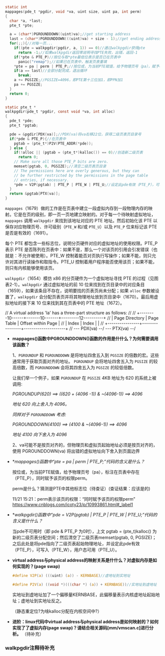 ```c
static int
mappages(pde_t *pgdir, void *va, uint size, uint pa, int perm)
{
  char *a, *last;
  pte_t *pte;

  a = (char*)PGROUNDDOWN((uint)va);//get starting address
  last = (char*)PGROUNDDOWN(((uint)va) + size - 1);//get ending address (which is starting address if size=1)
  for(;;){//对每一页...
    if((pte = walkpgdir(pgdir, a, 1)) == 0)//通过walkpgdir获得pte
      return -1;//如果walkpgdir返回零说明寻找PTE失败，出错，返回-1
    if(*pte & PTE_P)//按位与取*pte最低位表示是否已在页表中
      panic("remap");//如果已在页表中，触发页表重填
    *pte = pa | perm | PTE_P;//按位或，为当前PTE赋值，给予物理页号（pa），赋予权限（perm）标注在页表中存在（PTE_P）
    if(a == last)//全部分配完成，退出循环
      break;
    a += PGSIZE;//PGSIZE=4096，即PTE第十三位加1，即PPN加1
    pa += PGSIZE;
  }
  return 0;
}

static pte_t *
walkpgdir(pde_t *pgdir, const void *va, int alloc)
{
  pde_t *pde;
  pte_t *pgtab;

  pde = &pgdir[PDX(va)];//PDX(va)将va右移22位，获得二级页表页目录号
  if(*pde & PTE_P){//在页表中
    pgtab = (pte_t*)P2V(PTE_ADDR(*pde));
  } else {
    if(!alloc || (pgtab = (pte_t*)kalloc()) == 0)//创造新二级页表
      return 0;
    // Make sure all those PTE_P bits are zero.
    memset(pgtab, 0, PGSIZE);//清空二级页表页目录
    // The permissions here are overly generous, but they can
    // be further restricted by the permissions in the page table
    // entries, if necessary.
    *pde = V2P(pgtab) | PTE_P | PTE_W | PTE_U;//设定此pde有效（PTE_P），可写入（PTE_W），用户态可用（PTE_U）
  }
  return &pgtab[PTX(va)];
}
```

`mappages`（1679）做的工作是在页表中建立一段虚拟内存到一段物理内存的映射。它是在页的级别，即一页一页地建立映射的。对于每一个待映射虚拟地址，`mappages` 调用 `walkpgdir` 来找到该地址对应的 PTE 地址。然后初始化该 PTE 以保存对应物理页号、许可级别（`PTE_W` 和/或 `PTE_U`）以及 `PTE_P` 位来标记该 PTE 是否是有效的（1691）。

每个 PTE 都包含一些标志位，说明分页硬件对应的虚拟地址的使用权限。PTE_P 表示 PTE 是否陈列在页表中：如果不是，那么一个对该页的引用会引发错误（也就是：不允许被使用）。PTE_W 控制着能否对页执行写操作；如果不能，则只允许对其进行读操作和取指令。PTE_U 控制着用户程序能否使用该页；如果不能，则只有内核能够使用该页。

`walkpgdir`（1654）模仿 x86 的分页硬件为一个虚拟地址寻找 PTE 的过程（见图表2-1）。`walkpgdir` 通过虚拟地址的前 10 位来找到在页目录中的对应条目（1659），如果该条目不存在，说明要找的页表页尚未分配；如果 `alloc` 参数被设置了，`walkpgdir` 会分配页表页并将其物理地址放到页目录中（1670）。最后用虚拟地址的接下来 10 位来找到其在页表中的 PTE 地址（1672）。

// A virtual address 'la' has a three-part structure as follows:
//
// +--------10------+-------10-------+---------12----------+
// | Page Directory |   Page Table   | Offset within Page  |
// |      Index     |      Index     |                     |
// +----------------+----------------+---------------------+
//  \--- PDX(va) --/ \--- PTX(va) --/

* **mappages()函数中PGROUNDDOWN()函数的作用是什什么？为何需要调用该函数？**

  1、`PGROUNDUP` 和 `PGROUNDDOWN` 是将地址四舍五入到 `PGSIZE` 的倍数的宏。这些通常用于获取页面对齐的地址。 `PGROUNDUP` 会将地址四舍五入为 `PGSIZE` 的较高倍数，而 `PGROUNDDOWN` 会将其四舍五入为 `PGSIZE` 的较低倍数。

  让我们举一个例子，如果 `PGROUNDUP` 在 `PGSIZE` 4KB 地址为 620 的系统上被调用:

    *PGROUNDUP(620) ==> ((620 + (4096 -1)) & ~(4096-1)) ==> 4096*

    *地址 620 向上舍入为 4096。*

    *同样对于 `PGROUNDDOWN` 考虑:*

    *PGROUNDDOWN(4100) ==> (4100 & ~(4096-1)) ==> 4096*

    *地址 4100 向下舍入为 4096*

  2、va可能不是按页对齐的，但物理页和虚拟页起始地址必须是按页对齐的，使用 PGROUNDDOWN(va) 将出错的虚拟地址向下舍入到页面边界

  

* **mappages()函数中“*pte = pa | perm | PTE_P;”代码的含义是什么？**

  按位或，为当前PTE赋值，给予物理页号（pa），标注在页表中存在（PTE_P），同时赋予该页的权限perm。

  perm是什么？猜测是PTE中其他标志位（待查证）(查证结果：应该是的)  
  
  11/21 15:21：perm表示该页的权限：“同时赋予该页的权限perm” https://www.cnblogs.com/icoty23/p/10993861.html#_label1
  
  
  
* **walkpgdir()函数中“*pde = V2P(pgtab) | PTE_P | PTE_W | PTE_U;”代码的含义是什什么？**

  当pde不可用时（即 pde & PTE_P 为0时），上文 pgtab = (pte_t)kalloc() 为新的二级页表分配空间；然后清空了二级页表memset(pgtab, 0, PGSIZE)；之后此处是将pde指向了二级页表起始物理地址，并设定此pde有效（PTE_P），可写入（PTE_W），用户态可用（PTE_U）。

  

* **virtual address与physical address的映射关系是什什么？对虚拟内存是如何实现的？(page swap)**

  ```c
  #define V2P(a) (((uint) (a)) - KERNBASE)//虚地址到实地址
  
  #define P2V(a) ((void *)(((char *) (a)) + KERNBASE))//实地址到虚地址
  ```

  实地址到虚地址加了一个偏移量KERNBASE，此偏移量表示内核虚地址起始地址；虚地址到实地址反之。

  

  （静态重定位?为啥kalloc分配在内核空间中?）

  

* **进阶：linux代码中virtual address与physical address是如何映射的？如何实现了了虚拟内存(page swap)？请结合相关源码[mm/vmscan.c]进行分析。**
  （待补充）

  

### **walkpgdir注释待补充**

